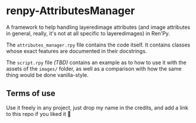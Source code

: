 # renpy-AttributesManager
A framework to help handling layeredimage attributes (and image attributes in general, really, it's not at all specific to layeredimages) in Ren'Py.

The `attributes_manager.rpy` file contains the code itself.
It contains classes whose exact features are documented in their docstrings.

The `script.rpy` file *(TBD)* contains an example as to how to use it with the assets of the `images/` folder,
as well as a comparison with how the same thing would be done vanilla-style.

## Terms of use
Use it freely in any project, just drop my name in the credits, and add a link to this repo if you liked it 🥰
